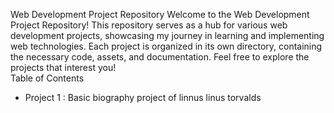 Web Development Project Repository
Welcome to the Web Development Project Repository! This repository serves as a hub for various web development projects, showcasing my journey in learning and implementing web technologies. Each project is organized in its own directory, containing the necessary code, assets, and documentation. Feel free to explore the projects that interest you!
</br>
Table of Contents
<ul>
  <li>
    Project 1 : Basic biography project of linnus linus torvalds
  </li>
</ul>
